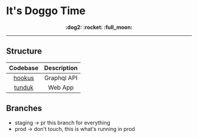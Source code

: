 # It's Doggo Time

<p align="center">
  <strong>:dog2: :rocket: :full_moon:</strong>
</p>

---

## Structure

|     Codebase     | Description |
| :--------------: | :---------: |
| [hookus](hookus) | Graphql API |
| [tunduk](tunduk) |   Web App   |

## Branches

- staging -> pr this branch for everything
- prod -> don't touch, this is what's running in prod
